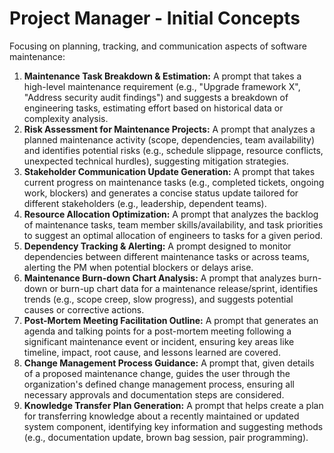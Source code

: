 # Project Manager - Initial Concepts

Focusing on planning, tracking, and communication aspects of software maintenance:

1.  **Maintenance Task Breakdown & Estimation:** A prompt that takes a high-level maintenance requirement (e.g., "Upgrade framework X", "Address security audit findings") and suggests a breakdown of engineering tasks, estimating effort based on historical data or complexity analysis.
2.  **Risk Assessment for Maintenance Projects:** A prompt that analyzes a planned maintenance activity (scope, dependencies, team availability) and identifies potential risks (e.g., schedule slippage, resource conflicts, unexpected technical hurdles), suggesting mitigation strategies.
3.  **Stakeholder Communication Update Generation:** A prompt that takes current progress on maintenance tasks (e.g., completed tickets, ongoing work, blockers) and generates a concise status update tailored for different stakeholders (e.g., leadership, dependent teams).
4.  **Resource Allocation Optimization:** A prompt that analyzes the backlog of maintenance tasks, team member skills/availability, and task priorities to suggest an optimal allocation of engineers to tasks for a given period.
5.  **Dependency Tracking & Alerting:** A prompt designed to monitor dependencies between different maintenance tasks or across teams, alerting the PM when potential blockers or delays arise.
6.  **Maintenance Burn-down Chart Analysis:** A prompt that analyzes burn-down or burn-up chart data for a maintenance release/sprint, identifies trends (e.g., scope creep, slow progress), and suggests potential causes or corrective actions.
7.  **Post-Mortem Meeting Facilitation Outline:** A prompt that generates an agenda and talking points for a post-mortem meeting following a significant maintenance event or incident, ensuring key areas like timeline, impact, root cause, and lessons learned are covered.
8.  **Change Management Process Guidance:** A prompt that, given details of a proposed maintenance change, guides the user through the organization's defined change management process, ensuring all necessary approvals and documentation steps are considered.
9.  **Knowledge Transfer Plan Generation:** A prompt that helps create a plan for transferring knowledge about a recently maintained or updated system component, identifying key information and suggesting methods (e.g., documentation update, brown bag session, pair programming). 
